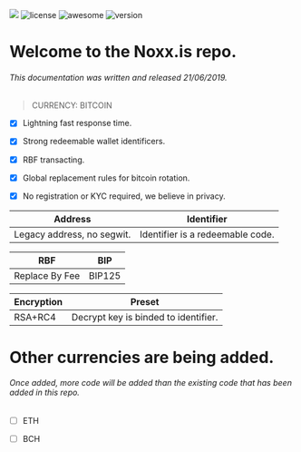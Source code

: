 ![](https://i.ibb.co/6DVjkQj/412.png)
![license](https://img.shields.io/badge/license-MIT-brightgreen.svg)
![awesome](https://cdn.rawgit.com/sindresorhus/awesome/d7305f38d29fed78fa85652e3a63e154dd8e8829/media/badge.svg)
![version](https://img.shields.io/badge/version-0.1.0-lightgrey.svg)





# Welcome to the Noxx.is repo.
###### This documentation was written and released 21/06/2019.





> CURRENCY: BITCOIN



- [x] Lightning fast response time.
- [x] Strong redeemable wallet identificers.
- [X] RBF transacting.
- [X] Global replacement rules for bitcoin rotation.
- [X] No registration or KYC required, we believe in privacy.





Address | Identifier
------------ | -------------
Legacy address, no segwit. | Identifier is a redeemable code.







RBF | BIP
------------ | -------------
Replace By Fee | BIP125





Encryption | Preset
------------ | -------------
RSA+RC4 | Decrypt key is binded to identifier.



# Other currencies are being added.
###### Once added, more code will be added than the existing code that has been added in this repo.


- [ ] ETH
- [ ] BCH

